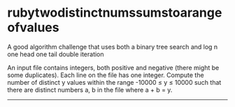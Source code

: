 # rubytwodistinctnumssumstoarangeofvalues
A good algorithm challenge that uses both a binary tree search and log n one head one tail double iteration 

An input file contains integers, both positive and negative (there might be some duplicates). Each line on the file has one integer.
Compute the number of distinct y values within the range -10000 ≤ y ≤ 10000 such that there are distinct numbers a, b in the file where a + b = y.
__________________________________________________________________________________________________________________________________________________
